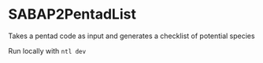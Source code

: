 # SABAP2PentadList
Takes a pentad code as input and generates a checklist of potential species

Run locally with `ntl dev`